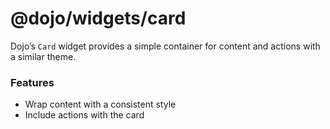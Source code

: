 <span class="citation" data-cites="dojo/widgets/card"><span class="citation" data-cites="dojo/widgets/card"><span class="citation" data-cites="dojo/widgets/card"><span class="citation" data-cites="dojo/widgets/card">@dojo/widgets/card</span></span></span></span>
======================================================================================================================================================================================================================================================================

Dojo’s `Card` widget provides a simple container for content and actions with a similar theme.

### Features

-   Wrap content with a consistent style
-   Include actions with the card
